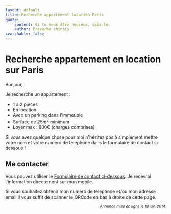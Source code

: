 ```yaml
---
layout: default
title: Recherche appartement location Paris
quote:
    content: Si tu veux être heureux, sois-le.
    author: Proverbe chinois
searchable: false
---
```


# Recherche appartement en location sur __Paris__

Bonjour,

Je recherche un appartement :

-   1 à 2 pièces
-   En location
-   Avec un parking dans l'immeuble
-   Surface de 25m<sup>2</sup> minimum
-   Loyer max : 800€ (charges comprises)

Si vous avez quelque chose pour moi n'hésitez pas à simplement mettre votre nom et votre numéro de téléphone dans le formulaire de contact si dessous !


## Me contacter

Vous pouvez utiliser le [Formulaire de contact ci-dessous](#bottomWrap). Je recevrai l'information directement sur mon mobile.

Si vous souhaitez obtenir mon numéro de téléphone et/ou mon adresse email il vous suffit de scanner le QRCode en bas à droite de cette page.

<div style="text-align: right; font-style: italic;">
    <small>Annonce mise en ligne le 18 juil. 2014.</small>
</div>


<script type="text/javascript">
(function ($) {
	$(document).ready(function () {
		$('#contact_message').html("J'ai peut-être un appartement pour vous !");
		$('#contact_email').attr('type', 'text').attr('name', 'mobile');
		$('label[for="contactEmail"]').html('Votre mobile');
		$('#contactWrap form label').css('width', '85px');
		$('#contactWrap form input.text').css('width', '296px');
		$('#contact_message').css('width', '296px');
		$('#contact_form h3').html("Vous avez un appartement pour moi ?");
		$('div.mbiz').remove();
	});
})(jQuery);
</script>